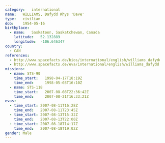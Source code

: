 ```yaml
---
category:	international
name:	WILLIAMS, Dafydd Rhys 'Dave'
type:	civilian
dob:	1954-05-16
birthplace:
  - name:	Saskatoon, Saskatchewan, Canada
    latitude:	52.132889
    longitude:	-106.646347
country:
  - CAN
references:
  - http://www.spacefacts.de/bios/international/english/williams_dafydd.htm
  - http://www.spacefacts.de/eva/international/english/williams_dafydd.htm
missions:
  - name: STS-90
    time_start:   1998-04-17T18:19Z
    time_end:     1998-05-03T16:10Z
  - name: STS-118
    time_start:   2007-08-08T22:36:42Z
    time_end:     2007-08-21T16:33:21Z
evas:
  - time_start: 2007-08-11T16:28Z
    time_end:   2007-08-11T23:45Z
  - time_start: 2007-08-13T15:32Z
    time_end:   2007-08-13T22:00Z
  - time_start: 2007-08-18T14:17Z
    time_end:   2007-08-18T19:02Z
gender:	Male
---
```


